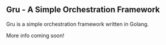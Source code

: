 ## Gru - A Simple Orchestration Framework

Gru is a simple orchestration framework written in Golang.

More info coming soon!
